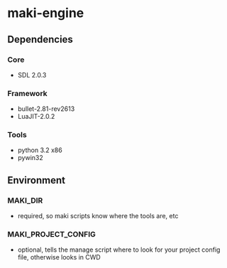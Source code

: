 # maki-engine

## Dependencies

### Core
 * SDL 2.0.3

### Framework
 * bullet-2.81-rev2613
 * LuaJIT-2.0.2

### Tools
 * python 3.2 x86
 * pywin32

## Environment

### MAKI_DIR
 * required, so maki scripts know where the tools are, etc 

### MAKI_PROJECT_CONFIG
 * optional, tells the manage script where to look for your project config file, otherwise looks in CWD
